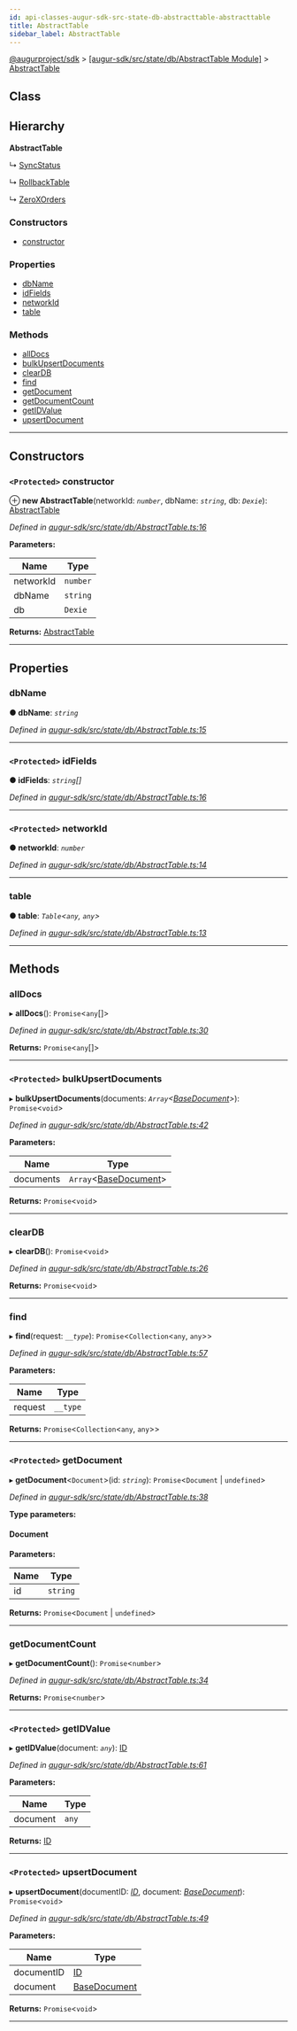 ```yaml
---
id: api-classes-augur-sdk-src-state-db-abstracttable-abstracttable
title: AbstractTable
sidebar_label: AbstractTable
---
```


[@augurproject/sdk](api-readme.md) > [[augur-sdk/src/state/db/AbstractTable Module]](api-modules-augur-sdk-src-state-db-abstracttable-module.md) > [AbstractTable](api-classes-augur-sdk-src-state-db-abstracttable-abstracttable.md)

## Class

## Hierarchy

**AbstractTable**

↳  [SyncStatus](api-classes-augur-sdk-src-state-db-syncstatus-syncstatus.md)

↳  [RollbackTable](api-classes-augur-sdk-src-state-db-rollbacktable-rollbacktable.md)

↳  [ZeroXOrders](api-classes-augur-sdk-src-state-db-zeroxorders-zeroxorders.md)

### Constructors

* [constructor](api-classes-augur-sdk-src-state-db-abstracttable-abstracttable.md#constructor)

### Properties

* [dbName](api-classes-augur-sdk-src-state-db-abstracttable-abstracttable.md#dbname)
* [idFields](api-classes-augur-sdk-src-state-db-abstracttable-abstracttable.md#idfields)
* [networkId](api-classes-augur-sdk-src-state-db-abstracttable-abstracttable.md#networkid)
* [table](api-classes-augur-sdk-src-state-db-abstracttable-abstracttable.md#table)

### Methods

* [allDocs](api-classes-augur-sdk-src-state-db-abstracttable-abstracttable.md#alldocs)
* [bulkUpsertDocuments](api-classes-augur-sdk-src-state-db-abstracttable-abstracttable.md#bulkupsertdocuments)
* [clearDB](api-classes-augur-sdk-src-state-db-abstracttable-abstracttable.md#cleardb)
* [find](api-classes-augur-sdk-src-state-db-abstracttable-abstracttable.md#find)
* [getDocument](api-classes-augur-sdk-src-state-db-abstracttable-abstracttable.md#getdocument)
* [getDocumentCount](api-classes-augur-sdk-src-state-db-abstracttable-abstracttable.md#getdocumentcount)
* [getIDValue](api-classes-augur-sdk-src-state-db-abstracttable-abstracttable.md#getidvalue)
* [upsertDocument](api-classes-augur-sdk-src-state-db-abstracttable-abstracttable.md#upsertdocument)

---

## Constructors

<a id="constructor"></a>

### `<Protected>` constructor

⊕ **new AbstractTable**(networkId: *`number`*, dbName: *`string`*, db: *`Dexie`*): [AbstractTable](api-classes-augur-sdk-src-state-db-abstracttable-abstracttable.md)

*Defined in [augur-sdk/src/state/db/AbstractTable.ts:16](https://github.com/AugurProject/augur/blob/304ca83772/packages/augur-sdk/src/state/db/AbstractTable.ts#L16)*

**Parameters:**

| Name | Type |
| ------ | ------ |
| networkId | `number` |
| dbName | `string` |
| db | `Dexie` |

**Returns:** [AbstractTable](api-classes-augur-sdk-src-state-db-abstracttable-abstracttable.md)

___

## Properties

<a id="dbname"></a>

###  dbName

**● dbName**: *`string`*

*Defined in [augur-sdk/src/state/db/AbstractTable.ts:15](https://github.com/AugurProject/augur/blob/304ca83772/packages/augur-sdk/src/state/db/AbstractTable.ts#L15)*

___
<a id="idfields"></a>

### `<Protected>` idFields

**● idFields**: *`string`[]*

*Defined in [augur-sdk/src/state/db/AbstractTable.ts:16](https://github.com/AugurProject/augur/blob/304ca83772/packages/augur-sdk/src/state/db/AbstractTable.ts#L16)*

___
<a id="networkid"></a>

### `<Protected>` networkId

**● networkId**: *`number`*

*Defined in [augur-sdk/src/state/db/AbstractTable.ts:14](https://github.com/AugurProject/augur/blob/304ca83772/packages/augur-sdk/src/state/db/AbstractTable.ts#L14)*

___
<a id="table"></a>

###  table

**● table**: *`Table`<`any`, `any`>*

*Defined in [augur-sdk/src/state/db/AbstractTable.ts:13](https://github.com/AugurProject/augur/blob/304ca83772/packages/augur-sdk/src/state/db/AbstractTable.ts#L13)*

___

## Methods

<a id="alldocs"></a>

###  allDocs

▸ **allDocs**(): `Promise`<`any`[]>

*Defined in [augur-sdk/src/state/db/AbstractTable.ts:30](https://github.com/AugurProject/augur/blob/304ca83772/packages/augur-sdk/src/state/db/AbstractTable.ts#L30)*

**Returns:** `Promise`<`any`[]>

___
<a id="bulkupsertdocuments"></a>

### `<Protected>` bulkUpsertDocuments

▸ **bulkUpsertDocuments**(documents: *`Array`<[BaseDocument](api-interfaces-augur-sdk-src-state-db-abstracttable-basedocument.md)>*): `Promise`<`void`>

*Defined in [augur-sdk/src/state/db/AbstractTable.ts:42](https://github.com/AugurProject/augur/blob/304ca83772/packages/augur-sdk/src/state/db/AbstractTable.ts#L42)*

**Parameters:**

| Name | Type |
| ------ | ------ |
| documents | `Array`<[BaseDocument](api-interfaces-augur-sdk-src-state-db-abstracttable-basedocument.md)> |

**Returns:** `Promise`<`void`>

___
<a id="cleardb"></a>

###  clearDB

▸ **clearDB**(): `Promise`<`void`>

*Defined in [augur-sdk/src/state/db/AbstractTable.ts:26](https://github.com/AugurProject/augur/blob/304ca83772/packages/augur-sdk/src/state/db/AbstractTable.ts#L26)*

**Returns:** `Promise`<`void`>

___
<a id="find"></a>

###  find

▸ **find**(request: *`__type`*): `Promise`<`Collection`<`any`, `any`>>

*Defined in [augur-sdk/src/state/db/AbstractTable.ts:57](https://github.com/AugurProject/augur/blob/304ca83772/packages/augur-sdk/src/state/db/AbstractTable.ts#L57)*

**Parameters:**

| Name | Type |
| ------ | ------ |
| request | `__type` |

**Returns:** `Promise`<`Collection`<`any`, `any`>>

___
<a id="getdocument"></a>

### `<Protected>` getDocument

▸ **getDocument**<`Document`>(id: *`string`*): `Promise`<`Document` \| `undefined`>

*Defined in [augur-sdk/src/state/db/AbstractTable.ts:38](https://github.com/AugurProject/augur/blob/304ca83772/packages/augur-sdk/src/state/db/AbstractTable.ts#L38)*

**Type parameters:**

#### Document 
**Parameters:**

| Name | Type |
| ------ | ------ |
| id | `string` |

**Returns:** `Promise`<`Document` \| `undefined`>

___
<a id="getdocumentcount"></a>

###  getDocumentCount

▸ **getDocumentCount**(): `Promise`<`number`>

*Defined in [augur-sdk/src/state/db/AbstractTable.ts:34](https://github.com/AugurProject/augur/blob/304ca83772/packages/augur-sdk/src/state/db/AbstractTable.ts#L34)*

**Returns:** `Promise`<`number`>

___
<a id="getidvalue"></a>

### `<Protected>` getIDValue

▸ **getIDValue**(document: *`any`*): [ID](api-modules-augur-sdk-src-state-db-abstracttable-module.md#id)

*Defined in [augur-sdk/src/state/db/AbstractTable.ts:61](https://github.com/AugurProject/augur/blob/304ca83772/packages/augur-sdk/src/state/db/AbstractTable.ts#L61)*

**Parameters:**

| Name | Type |
| ------ | ------ |
| document | `any` |

**Returns:** [ID](api-modules-augur-sdk-src-state-db-abstracttable-module.md#id)

___
<a id="upsertdocument"></a>

### `<Protected>` upsertDocument

▸ **upsertDocument**(documentID: *[ID](api-modules-augur-sdk-src-state-db-abstracttable-module.md#id)*, document: *[BaseDocument](api-interfaces-augur-sdk-src-state-db-abstracttable-basedocument.md)*): `Promise`<`void`>

*Defined in [augur-sdk/src/state/db/AbstractTable.ts:49](https://github.com/AugurProject/augur/blob/304ca83772/packages/augur-sdk/src/state/db/AbstractTable.ts#L49)*

**Parameters:**

| Name | Type |
| ------ | ------ |
| documentID | [ID](api-modules-augur-sdk-src-state-db-abstracttable-module.md#id) |
| document | [BaseDocument](api-interfaces-augur-sdk-src-state-db-abstracttable-basedocument.md) |

**Returns:** `Promise`<`void`>

___

